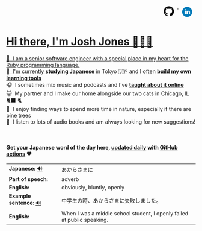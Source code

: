 <div align="right">
  <a href="https://www.github.com/jhunschejones">
    <img src="https://github.com/jhunschejones/jhunschejones/blob/main/images/github_logo.png" alt="GitHub" name="My code" height="27" style="vertical-align: top; margin: 8px; text-decoration: none;">
  </a>
  <a href="https://www.linkedin.com/in/jhunschejones" target="_blank">
    <img src="https://github.com/jhunschejones/jhunschejones/blob/main/images/linkedin_logo.png" alt="LinkedIn" height="30" style="vertical-align:top; margin: 8px; text-decoration: none;">
  <!--</a>
  <a href="https://jhunschejones.medium.com" target="_blank">
    <img src="https://github.com/jhunschejones/jhunschejones/blob/main/images/medium_logo.png" alt="Medium" name="My blog" height="27" style="vertical-align: top; margin: 8px; text-decoration: none;">
  </a>-->
</div>

# Hi there, I'm Josh Jones 🙇🏼‍♂️

:office: &nbsp;I am a senior software engineer with a special place in my heart for the Ruby programming language.<br/>
:seedling: &nbsp;I'm currently [**studying Japanese**](https://github.com/stars/jhunschejones/lists/japanese-language-learning) in Tokyo 🇯🇵 and I often [**build my own learning tools**](https://github.com/stars/jhunschejones/lists/japanese-language-learning)<br/>
:headphones: &nbsp;I sometimes mix music and podcasts and I've [**taught about it online**](https://www.musiclikeyoumeanit.com/blogs)<br/>
:cat: &nbsp;My partner and I make our home alongside our two cats in Chicago, IL 🐈‍⬛ 🐈 <br/>
:evergreen_tree: &nbsp;I enjoy finding ways to spend more time in nature, especially if there are pine trees<br/>
:book: &nbsp;I listen to lots of audio books and am always looking for new suggestions!<br/>

<!--
## Experience
<a href="https://github.com/jhunschejones">
  <img align="center" src="https://github-readme-stats.vercel.app/api?username=jhunschejones&hide=issues&show_icons=true" />
</a><br/>
<a href="https://github.com/jhunschejones">
  <img align="center" src="https://github-readme-stats.vercel.app/api/top-langs/?username=jhunschejones&hide=scss,less&layout=compact" />
</a><br/>
-->

<br/>

<div align="left">

#### Get your Japanese word of the day here, [updated daily](https://github.com/jhunschejones/jhunschejones/blob/main/wotd.rb) with [GitHub actions](https://github.com/jhunschejones/jhunschejones/blob/main/.github/workflows/readme_update.yml) ❤️

<!-- START WORD OF THE DAY -->
<table>
  <tr><td><strong>Japanese:</strong> <a href="https://wotd.transparent.com/japanese/2021/words/JPNjp_00276.mp3">🔊</a></td><td>あからさまに</td></tr>
  <tr><td><strong>Part of speech:</strong></td><td>adverb</td></tr>
  <tr><td><strong>English:</strong></td><td>obviously, bluntly, openly</td></tr>
  <tr><td><strong>Example sentence:</strong> <a href="https://wotd.transparent.com/japanese/2021/sentences/JPNjp_00642.mp3">🔊</a></td><td>中学生の時、あからさまに失敗しました。</td></tr>
  <tr><td><strong>English:</strong></td><td>When I was a middle school student, I openly failed at public speaking.</td></tr>
</table>
<!-- END WORD OF THE DAY -->
</div>
